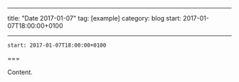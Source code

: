
---
title: "Date 2017-01-07"
tag: [example]
category: blog
start: 2017-01-07T18:00:00+0100

---

``start: 2017-01-07T18:00:00+0100``

===

Content.
